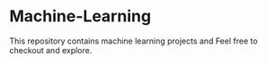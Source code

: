 # Machine-Learning
This repository contains machine learning projects and  Feel free to checkout and explore.
